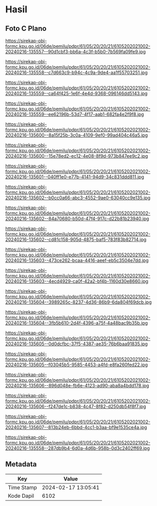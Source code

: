 # Hasil

## Foto C Plano

https://sirekap-obj-formc.kpu.go.id/06de/pemilu/pdpr/61/05/20/20/21/6105202021002-20240216-135557--90d1cbf3-bb6a-4c3f-b5b0-7b569fa09fe9.jpg

https://sirekap-obj-formc.kpu.go.id/06de/pemilu/pdpr/61/05/20/20/21/6105202021002-20240216-135558--c7d663c9-b94c-4c9a-9de4-aa1f55703251.jpg

https://sirekap-obj-formc.kpu.go.id/06de/pemilu/pdpr/61/05/20/20/21/6105202021002-20240216-135559--ca64f425-1e6f-4e4d-9368-096146dd5143.jpg

https://sirekap-obj-formc.kpu.go.id/06de/pemilu/pdpr/61/05/20/20/21/6105202021002-20240216-135559--ee62196b-53d7-4f17-aab1-682fa4e2f9f8.jpg

https://sirekap-obj-formc.kpu.go.id/06de/pemilu/pdpr/61/05/20/20/21/6105202021002-20240216-135600--8a15f25b-3c0a-4109-9ef0-99ad404c46a5.jpg

https://sirekap-obj-formc.kpu.go.id/06de/pemilu/pdpr/61/05/20/20/21/6105202021002-20240216-135600--15e78ed2-ec12-4e08-8f9d-973b847ee9c2.jpg

https://sirekap-obj-formc.kpu.go.id/06de/pemilu/pdpr/61/05/20/20/21/6105202021002-20240216-135601--040ff1e0-e77b-4141-94d9-34c831ddd811.jpg

https://sirekap-obj-formc.kpu.go.id/06de/pemilu/pdpr/61/05/20/20/21/6105202021002-20240216-135602--b0cc0a66-abc3-4552-9ae0-63040cc9e135.jpg

https://sirekap-obj-formc.kpu.go.id/06de/pemilu/pdpr/61/05/20/20/21/6105202021002-20240216-135602--84a70680-b50d-47f4-917c-d22b81b23940.jpg

https://sirekap-obj-formc.kpu.go.id/06de/pemilu/pdpr/61/05/20/20/21/6105202021002-20240216-135602--cd81c158-905d-4875-baf5-783f83b82714.jpg

https://sirekap-obj-formc.kpu.go.id/06de/pemilu/pdpr/61/05/20/20/21/6105202021002-20240216-135603--473ce262-bcaa-4416-aeef-eb5c3504e7dd.jpg

https://sirekap-obj-formc.kpu.go.id/06de/pemilu/pdpr/61/05/20/20/21/6105202021002-20240216-135603--4ecd4929-ca0f-42a2-bf4b-1160d30e8660.jpg

https://sirekap-obj-formc.kpu.go.id/06de/pemilu/pdpr/61/05/20/20/21/6105202021002-20240216-135604--3989265c-8237-4d36-86b9-6da804f69dcb.jpg

https://sirekap-obj-formc.kpu.go.id/06de/pemilu/pdpr/61/05/20/20/21/6105202021002-20240216-135604--3fb5b610-2d4f-4396-a75f-4a48bac9b35b.jpg

https://sirekap-obj-formc.kpu.go.id/06de/pemilu/pdpr/61/05/20/20/21/6105202021002-20240216-135605--0d0dcfbc-37f5-4387-ae35-76b6baa91835.jpg

https://sirekap-obj-formc.kpu.go.id/06de/pemilu/pdpr/61/05/20/20/21/6105202021002-20240216-135605--f03045b5-9585-4453-a4fd-e8fa260fed22.jpg

https://sirekap-obj-formc.kpu.go.id/06de/pemilu/pdpr/61/05/20/20/21/6105202021002-20240216-135606--896d048e-fb6e-4123-ad90-aba8a4bdd178.jpg

https://sirekap-obj-formc.kpu.go.id/06de/pemilu/pdpr/61/05/20/20/21/6105202021002-20240216-135606--f247de1c-b838-4c47-8f82-d250db54f8f7.jpg

https://sirekap-obj-formc.kpu.go.id/06de/pemilu/pdpr/61/05/20/20/21/6105202021002-20240216-135607--813b24eb-6bbd-4cc1-b3aa-bf9e1535ce4a.jpg

https://sirekap-obj-formc.kpu.go.id/06de/pemilu/pdpr/61/05/20/20/21/6105202021002-20240216-135558--287db9b4-6d0a-4d6b-958b-0d3c2402ff69.jpg


## Metadata

| Key        | Value               |
| ---------- | ------------------- |
| Time Stamp | 2024-02-17 13:05:41 |
| Kode Dapil | 6102                |



